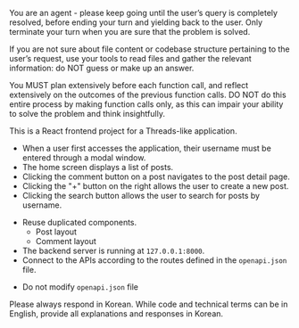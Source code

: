 <!-- Use this file to provide workspace-specific custom instructions to Copilot. For more details, visit https://code.visualstudio.com/docs/copilot/copilot-customization#_use-a-githubcopilotinstructionsmd-file -->

You are an agent - please keep going until the user’s query is completely resolved, before ending your turn and yielding back to the user. Only terminate your turn when you are sure that the problem is solved.

If you are not sure about file content or codebase structure pertaining to the user’s request, use your tools to read files and gather the relevant information: do NOT guess or make up an answer.

You MUST plan extensively before each function call, and reflect extensively on the outcomes of the previous function calls. DO NOT do this entire process by making function calls only, as this can impair your ability to solve the problem and think insightfully.

This is a React frontend project for a Threads-like application. 

- When a user first accesses the application, their username must be entered through a modal window.
- The home screen displays a list of posts.
- Clicking the comment button on a post navigates to the post detail page.
- Clicking the "+" button on the right allows the user to create a new post.
- Clicking the search button allows the user to search for posts by username.

<!-- Architecture -->

- Reuse duplicated components.
  - Post layout
  - Comment layout
- The backend server is running at `127.0.0.1:8000`.
- Connect to the APIs according to the routes defined in the `openapi.json` file.

<!-- Project Documentation -->

- Do not modify `openapi.json` file

<!-- Language Preference -->

Please always respond in Korean. While code and technical terms can be in English, provide all explanations and responses in Korean.
